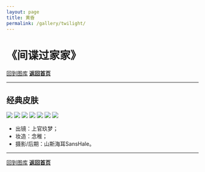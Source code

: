 ```yaml
---
layout: page
title: 黄昏
permalink: /gallery/twilight/
---
```


<haed>
    <link rel="stylesheet" href="../../css/gallery.css">
</haed>


# 《间谍过家家》

[回到图库](../)
[**返回首页**](https://www.jumern.com/)

---

## 经典皮肤

<div class="horizontal">
    <img src="https://image.jumern.com/cosplay/twilight-001.jpg" />
    <img src="https://image.jumern.com/cosplay/twilight-002.jpg" />
    <img src="https://image.jumern.com/cosplay/twilight-003.jpg" />
    <img src="https://image.jumern.com/cosplay/twilight-004.jpg" />
    <img src="https://image.jumern.com/cosplay/twilight-005.jpg" />
    <img src="https://image.jumern.com/cosplay/twilight-006.jpg" />
    <img src="https://image.jumern.com/cosplay/twilight-007.jpg" />
</div>

- 出镜：上官玖梦；
- 妆造：念稚；
- 摄影/后期：山斯海耳SansHale。

---

[回到图库](../)
[**返回首页**](https://www.jumern.com/)